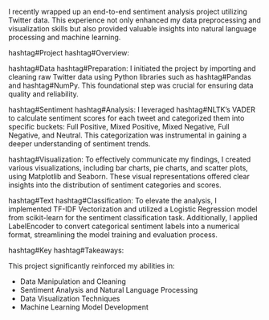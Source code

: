 I recently wrapped up an end-to-end sentiment analysis project utilizing Twitter data. This experience not only enhanced my data preprocessing and visualization skills but also provided valuable insights into natural language processing and machine learning.

hashtag#Project hashtag#Overview:

hashtag#Data hashtag#Preparation: 
I initiated the project by importing and cleaning raw Twitter data using Python libraries such as hashtag#Pandas and hashtag#NumPy. This foundational step was crucial for ensuring data quality and reliability.

hashtag#Sentiment hashtag#Analysis: 
I leveraged hashtag#NLTK’s VADER to calculate sentiment scores for each tweet and categorized them into specific buckets: Full Positive, Mixed Positive, Mixed Negative, Full Negative, and Neutral. This categorization was instrumental in gaining a deeper understanding of sentiment trends.

hashtag#Visualization: 
To effectively communicate my findings, I created various visualizations, including bar charts, pie charts, and scatter plots, using Matplotlib and Seaborn. These visual representations offered clear insights into the distribution of sentiment categories and scores.

hashtag#Text hashtag#Classification: 
To elevate the analysis, I implemented TF-IDF Vectorization and utilized a Logistic Regression model from scikit-learn for the sentiment classification task. Additionally, I applied LabelEncoder to convert categorical sentiment labels into a numerical format, streamlining the model training and evaluation process.

hashtag#Key hashtag#Takeaways:

This project significantly reinforced my abilities in:

- Data Manipulation and Cleaning
- Sentiment Analysis and Natural Language Processing
- Data Visualization Techniques
- Machine Learning Model Development
